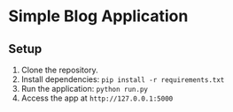 # Simple Blog Application

## Setup
1. Clone the repository.
2. Install dependencies: `pip install -r requirements.txt`
3. Run the application: `python run.py`
4. Access the app at `http://127.0.0.1:5000`